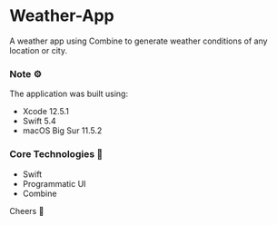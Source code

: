 # Weather-App
A weather app using Combine to generate weather conditions of any location or city.

### Note ⚙️
The application was built using: 
* Xcode 12.5.1
* Swift 5.4
* macOS Big Sur 11.5.2

### Core Technologies 📲
* Swift
* Programmatic UI
* Combine

Cheers 🍿
